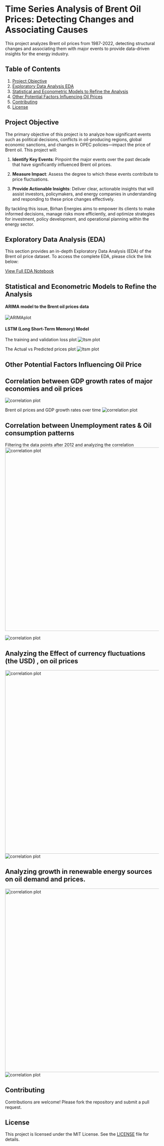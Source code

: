# Time Series Analysis of Brent Oil Prices: Detecting Changes and Associating Causes

This project analyzes Brent oil prices from 1987-2022, detecting structural changes and associating them with major events to provide data-driven insights for the energy industry.

## Table of Contents
1. [Project Objective](#project-objective)
2. [Exploratory Data Analysis EDA](#exploratory-data-analysis-eda)
3. [Statistical and Econometric Models to Refine the Analysis](#statistical-and-econometric-models-to-refine-the-analysis)
4. [Other Potential Factors Influencing Oil Prices](#other-potential-factors-influencing-oil-prices)
5. [Contributing](#contributing)
6. [License](#license)

## Project Objective
The primary objective of this project is to analyze how significant events such as political decisions, conflicts in oil-producing regions, global economic sanctions, and changes in OPEC policies—impact the price of Brent oil. This project will:

1. **Identify Key Events**: Pinpoint the major events over the past decade that have significantly influenced Brent oil prices.
  
2. **Measure Impact**: Assess the degree to which these events contribute to price fluctuations.

3. **Provide Actionable Insights**: Deliver clear, actionable insights that will assist investors, policymakers, and energy companies in understanding and responding to these price changes effectively.

By tackling this issue, Birhan Energies aims to empower its clients to make informed decisions, manage risks more efficiently, and optimize strategies for investment, policy development, and operational planning within the energy sector.

## Exploratory Data Analysis (EDA)

This section provides an in-depth Exploratory Data Analysis (EDA) of the Brent oil price dataset. To access the complete EDA, please click the link below:

[View Full EDA Notebook](https://github.com/Daniel-Andarge/AiML-brent-oil-price-analysis/blob/main/notebooks/eda.ipynb)

## Statistical and Econometric Models to Refine the Analysis

#### ARIMA model to the Brent oil prices data

<img src="https://github.com/Daniel-Andarge/AiML-brent-oil-price-analysis/blob/main/assets/model/ARIMAModelResiduals.png" alt="ARIMAplot" />

#### LSTM (Long Short-Term Memory) Model

The training and validation loss plot
<img src="https://github.com/Daniel-Andarge/AiML-brent-oil-price-analysis/blob/main/assets/model/ltsm_loss_plot.png" alt="ltsm plot" />

The Actual vs Predicted prices plot
<img src="https://github.com/Daniel-Andarge/AiML-brent-oil-price-analysis/blob/main/assets/model/actual_vs_pridiction_plot.png" alt="ltsm plot"/>

## Other Potential Factors Influencing Oil Price

## Correlation between GDP growth rates of major economies and oil prices

<img src="https://github.com/Daniel-Andarge/AiML-brent-oil-price-analysis/blob/main/assets/eda/corre_btn_gdp_and_oil.png" alt="correlation plot" />

Brent oil prices and GDP growth rates over time
<img src="https://github.com/Daniel-Andarge/AiML-brent-oil-price-analysis/blob/main/assets/eda/brent_oil_gdp_over_time.png" alt="correlation plot" />

## Correlation between Unemployment rates & Oil consumption patterns

Filtering the data points after 2012 and analyzing the correlation
<img src="https://github.com/Daniel-Andarge/AiML-brent-oil-price-analysis/blob/main/assets/eda/corr_matrix3_2012.png" alt="correlation plot" width="600"/>

<img src="https://github.com/Daniel-Andarge/AiML-brent-oil-price-analysis/blob/main/assets/eda/umemp_vs_oil_time_2012.png" alt="correlation plot" />

## Analyzing the Effect of currency fluctuations (the USD) , on oil prices

<img src="https://github.com/Daniel-Andarge/AiML-brent-oil-price-analysis/blob/main/assets/eda/corr_matrix4_usd.png" alt="correlation plot" width="600"/>

<img src="https://github.com/Daniel-Andarge/AiML-brent-oil-price-analysis/blob/main/assets/eda/usd_oil_price_time.png" alt="correlation plot" />

## Analyzing growth in renewable energy sources on oil demand and prices.

<img src="https://github.com/Daniel-Andarge/AiML-brent-oil-price-analysis/blob/main/assets/eda/corr_oil_renawable.png" alt="correlation plot" width="600"/>

<img src="https://github.com/Daniel-Andarge/AiML-brent-oil-price-analysis/blob/main/assets/model/reg_line_oil_renawable.png" alt="correlation plot" />

## Contributing

Contributions are welcome! Please fork the repository and submit a pull request.

## License

This project is licensed under the MIT License. See the [LICENSE](LICENSE) file for details.
